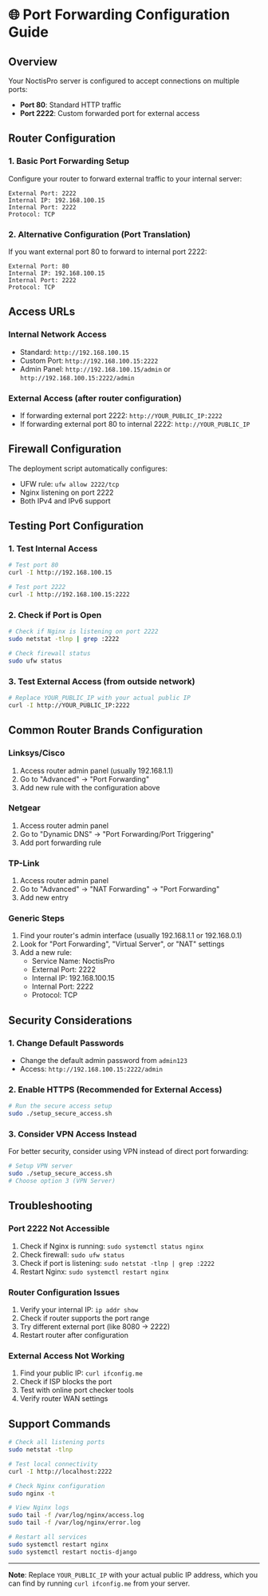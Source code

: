 # 🌐 Port Forwarding Configuration Guide

## Overview
Your NoctisPro server is configured to accept connections on multiple ports:
- **Port 80**: Standard HTTP traffic
- **Port 2222**: Custom forwarded port for external access

## Router Configuration

### 1. Basic Port Forwarding Setup
Configure your router to forward external traffic to your internal server:

```
External Port: 2222
Internal IP: 192.168.100.15
Internal Port: 2222
Protocol: TCP
```

### 2. Alternative Configuration (Port Translation)
If you want external port 80 to forward to internal port 2222:

```
External Port: 80
Internal IP: 192.168.100.15
Internal Port: 2222
Protocol: TCP
```

## Access URLs

### Internal Network Access
- Standard: `http://192.168.100.15`
- Custom Port: `http://192.168.100.15:2222`
- Admin Panel: `http://192.168.100.15/admin` or `http://192.168.100.15:2222/admin`

### External Access (after router configuration)
- If forwarding external port 2222: `http://YOUR_PUBLIC_IP:2222`
- If forwarding external port 80 to internal 2222: `http://YOUR_PUBLIC_IP`

## Firewall Configuration
The deployment script automatically configures:
- UFW rule: `ufw allow 2222/tcp`
- Nginx listening on port 2222
- Both IPv4 and IPv6 support

## Testing Port Configuration

### 1. Test Internal Access
```bash
# Test port 80
curl -I http://192.168.100.15

# Test port 2222
curl -I http://192.168.100.15:2222
```

### 2. Check if Port is Open
```bash
# Check if Nginx is listening on port 2222
sudo netstat -tlnp | grep :2222

# Check firewall status
sudo ufw status
```

### 3. Test External Access (from outside network)
```bash
# Replace YOUR_PUBLIC_IP with your actual public IP
curl -I http://YOUR_PUBLIC_IP:2222
```

## Common Router Brands Configuration

### Linksys/Cisco
1. Access router admin panel (usually 192.168.1.1)
2. Go to "Advanced" → "Port Forwarding"
3. Add new rule with the configuration above

### Netgear
1. Access router admin panel
2. Go to "Dynamic DNS" → "Port Forwarding/Port Triggering"
3. Add port forwarding rule

### TP-Link
1. Access router admin panel
2. Go to "Advanced" → "NAT Forwarding" → "Port Forwarding"
3. Add new entry

### Generic Steps
1. Find your router's admin interface (usually 192.168.1.1 or 192.168.0.1)
2. Look for "Port Forwarding", "Virtual Server", or "NAT" settings
3. Add a new rule:
   - Service Name: NoctisPro
   - External Port: 2222
   - Internal IP: 192.168.100.15
   - Internal Port: 2222
   - Protocol: TCP

## Security Considerations

### 1. Change Default Passwords
- Change the default admin password from `admin123`
- Access: `http://192.168.100.15:2222/admin`

### 2. Enable HTTPS (Recommended for External Access)
```bash
# Run the secure access setup
sudo ./setup_secure_access.sh
```

### 3. Consider VPN Access Instead
For better security, consider using VPN instead of direct port forwarding:
```bash
# Setup VPN server
sudo ./setup_secure_access.sh
# Choose option 3 (VPN Server)
```

## Troubleshooting

### Port 2222 Not Accessible
1. Check if Nginx is running: `sudo systemctl status nginx`
2. Check firewall: `sudo ufw status`
3. Check if port is listening: `sudo netstat -tlnp | grep :2222`
4. Restart Nginx: `sudo systemctl restart nginx`

### Router Configuration Issues
1. Verify your internal IP: `ip addr show`
2. Check if router supports the port range
3. Try different external port (like 8080 → 2222)
4. Restart router after configuration

### External Access Not Working
1. Find your public IP: `curl ifconfig.me`
2. Check if ISP blocks the port
3. Test with online port checker tools
4. Verify router WAN settings

## Support Commands

```bash
# Check all listening ports
sudo netstat -tlnp

# Test local connectivity
curl -I http://localhost:2222

# Check Nginx configuration
sudo nginx -t

# View Nginx logs
sudo tail -f /var/log/nginx/access.log
sudo tail -f /var/log/nginx/error.log

# Restart all services
sudo systemctl restart nginx
sudo systemctl restart noctis-django
```

---
**Note**: Replace `YOUR_PUBLIC_IP` with your actual public IP address, which you can find by running `curl ifconfig.me` from your server.